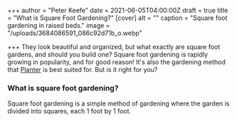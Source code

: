 +++
author = "Peter Keefe"
date = 2021-06-05T04:00:00Z
draft = true
title = "What is Square Foot Gardening?"
[cover]
alt = ""
caption = "Square foot gardening in raised beds."
image = "/uploads/3684086591_086c92d71b_o.webp"

+++
They look beautiful and organized, but what exactly are square foot gardens, and should you build one? Square foot gardening is rapidly growing in popularity, and for good reason! It's also the gardening method that [Planter](gardenplanter.app) is best suited for. But is it right for you?

### What is square foot gardening?

Square foot gardening is a simple method of gardening where the garden is divided into squares, each 1 foot by 1 foot.